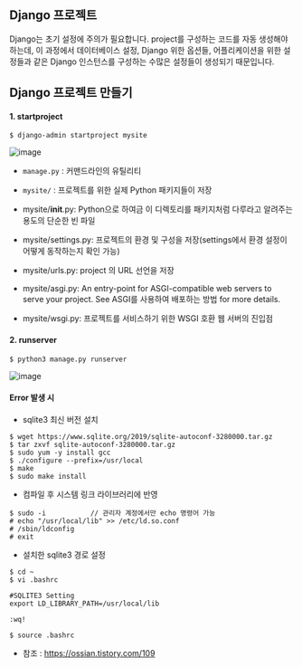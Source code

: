 ## Django 프로젝트

Django는 초기 설정에 주의가 필요합니다. project를 구성하는 코드를 자동 생성해야 하는데, 이 과정에서 데이터베이스 설정, Django 위한 옵션들, 어플리케이션을 위한 설정들과 같은 Django 인스턴스를 구성하는 수많은 설정들이 생성되기 때문입니다.


## Django 프로젝트 만들기

#### 1. startproject

```
$ django-admin startproject mysite
```

![image](https://user-images.githubusercontent.com/56064985/148037481-817adf43-67a8-4bd1-9559-779571978d97.png)


* ```manage.py``` : 커맨드라인의 유틸리티

* ```mysite/``` : 프로젝트를 위한 실제 Python 패키지들이 저장

* mysite/__init__.py: Python으로 하여금 이 디렉토리를 패키지처럼 다루라고 알려주는 용도의 단순한 빈 파일 

* mysite/settings.py: 프로젝트의 환경 및 구성을 저장(settings에서 환경 설정이 어떻게 동작하는지 확인 가능)

* mysite/urls.py: project 의 URL 선언을 저장

* mysite/asgi.py: An entry-point for ASGI-compatible web servers to serve your project. See ASGI를 사용하여 배포하는 방법 for more details.

* mysite/wsgi.py: 프로젝트를 서비스하기 위한 WSGI 호환 웹 서버의 진입점


#### 2. runserver

```
$ python3 manage.py runserver
```

![image](https://user-images.githubusercontent.com/56064985/148042103-e89dec0c-5cdc-4a7a-896a-2c8e32264b10.png)


#### Error 발생 시

* sqlite3 최신 버전 설치

```
$ wget https://www.sqlite.org/2019/sqlite-autoconf-3280000.tar.gz
$ tar zxvf sqlite-autoconf-3280000.tar.gz
$ sudo yum -y install gcc
$ ./configure --prefix=/usr/local
$ make
$ sudo make install
```

* 컴파일 후 시스템 링크 라이브러리에 반영

```
$ sudo -i           // 관리자 계정에서만 echo 명령어 가능
# echo "/usr/local/lib" >> /etc/ld.so.conf
# /sbin/ldconfig
# exit
```

* 설치한 sqlite3 경로 설정

```
$ cd ~
$ vi .bashrc

#SQLITE3 Setting
export LD_LIBRARY_PATH=/usr/local/lib

:wq!

$ source .bashrc
```

* 참조 : https://ossian.tistory.com/109




